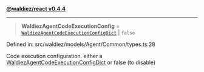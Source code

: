 [**@waldiez/react v0.4.4**](../../README.md)

***

> **WaldiezAgentCodeExecutionConfig** = [`WaldiezAgentCodeExecutionConfigDict`](WaldiezAgentCodeExecutionConfigDict.md) \| `false`

Defined in: src/waldiez/models/Agent/Common/types.ts:28

Code execution configuration.
either a [WaldiezAgentCodeExecutionConfigDict](WaldiezAgentCodeExecutionConfigDict.md) or false (to disable)
